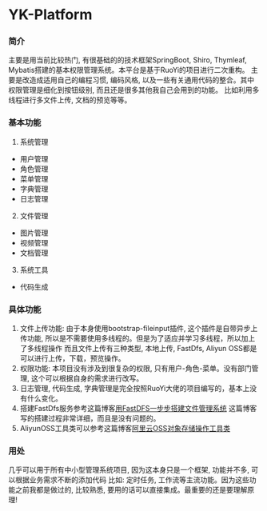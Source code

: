 # YK-Platform

### 简介
主要是用当前比较热门, 有很基础的的技术框架SpringBoot, Shiro, Thymleaf, Mybatis搭建的基本权限管理系统。本平台是基于RuoYi的项目进行二次重构。
主要是改造成适用自己的编程习惯, 编码风格, 以及一些有关通用代码的整合。其中权限管理是细化到按钮级别, 而且还是很多其他我自己会用到的功能。
比如利用多线程进行多文件上传, 文档的预览等等。

### 基本功能
1. 系统管理
* 用户管理
* 角色管理
* 菜单管理
* 字典管理
* 日志管理
2. 文件管理
* 图片管理
* 视频管理
* 文档管理
3. 系统工具
* 代码生成

### 具体功能
1. 文件上传功能: 由于本身使用bootstrap-fileinput插件, 这个插件是自带异步上传功能, 所以是不需要使用多线程的。但是为了适应并学习多线程，所以加上了多线程操作
而且文件上传有三种类型, 本地上传, FastDfs, Aliyun OSS都是可以进行上传，下载，预览操作。
2. 权限功能: 本项目没有涉及到很复杂的权限, 只有用户-角色-菜单。没有部门管理, 这个可以根据自身的需求进行改写。
3. 日志管理, 代码生成, 字典管理是完全按照RuoYi大佬的项目编写的，基本上没有什么变化。
4. 搭建FastDfs服务参考这篇博客[用FastDFS一步步搭建文件管理系统](https://www.cnblogs.com/chiangchou/p/fastdfs.html#_label0_3)
这篇博客写的搭建过程非常详细，而且是没有问题的。
5. AliyunOSS工具类可以参考这篇博客[阿里云OSS对象存储操作工具类](https://blog.csdn.net/qq_41695977/article/details/90752481)

### 用处
几乎可以用于所有中小型管理系统项目, 因为这本身只是一个框架, 功能并不多, 可以根据业务需求不断的添加代码
比如: 定时任务, 工作流等主流功能。因为这些功能之前我都是做过的, 比较熟悉, 要用的话可以直接集成。最重要的还是要理解原理! 
